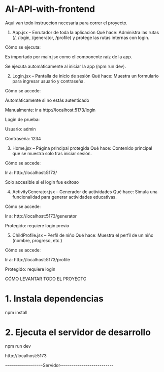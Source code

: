 # AI-API-with-frontend

Aqui van todo instruccion necesaria para correr el proyecto.
1. App.jsx – Enrutador de toda la aplicación
 Qué hace:
Administra las rutas (/, /login, /generator, /profile) y protege las rutas internas con login.

Cómo se ejecuta:

Es importado por main.jsx como el componente raíz de la app.

Se ejecuta automáticamente al iniciar la app (npm run dev).

2. Login.jsx – Pantalla de inicio de sesión
Qué hace:
Muestra un formulario para ingresar usuario y contraseña.

Cómo se accede:

Automáticamente si no estás autenticado

Manualmente: ir a http://localhost:5173/login

Login de prueba:

Usuario: admin

Contraseña: 1234

3. Home.jsx – Página principal protegida
Qué hace:
Contenido principal que se muestra solo tras iniciar sesión.

Cómo se accede:

Ir a: http://localhost:5173/

Solo accesible si el login fue exitoso

 4. ActivityGenerator.jsx – Generador de actividades
  Qué hace:
Simula una funcionalidad para generar actividades educativas.

Cómo se accede:

Ir a: http://localhost:5173/generator

Protegido: requiere login previo

5. ChildProfile.jsx – Perfil de niño
Qué hace:
Muestra el perfil de un niño (nombre, progreso, etc.)

 Cómo se accede:

Ir a: http://localhost:5173/profile

Protegido: requiere login

CÓMO LEVANTAR TODO EL PROYECTO

# 1. Instala dependencias
npm install

# 2. Ejecuta el servidor de desarrollo
npm run dev

http://localhost:5173




-------------------Servidor---------------------------